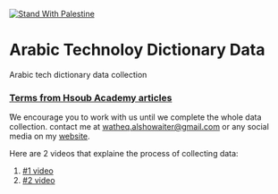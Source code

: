 [![Stand With Palestine](https://raw.githubusercontent.com/TheBSD/StandWithPalestine/main/banner-no-action.svg)](https://TheBSD.github.io/StandWithPalestine/)

# Arabic Technoloy Dictionary Data

Arabic tech dictionary data collection

### [Terms from Hsoub Academy articles](https://docs.google.com/spreadsheets/d/1astVywVEaZzLIhKxA845be6CmYv5AI4vDKKlXfh-lyA/edit?usp=sharing)
ًWe encourage you to work with us until we complete the whole data collection. contact me at <a href="watheq.alshowaiter@gmail.com">watheq.alshowaiter@gmail.com</a> or any social media on my [website](https://watheq.xyz/).

Here are 2 videos that explaine the process of collecting data:
1. [#1 video](https://youtu.be/v9krubd1rPM)
2. [#2 video](https://youtu.be/eX4Oc-nPxW8) 
